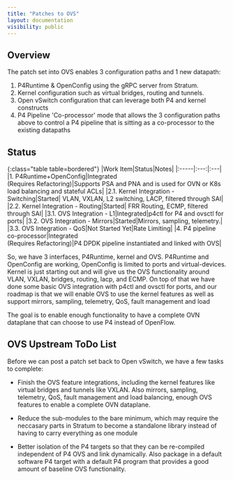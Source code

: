 ```yaml
---
title: "Patches to OVS"
layout: documentation
visibility: public
---
```


## Overview ##

The patch set into OVS enables 3 configuration paths and 1 new datapath:

 1. P4Runtime & OpenConfig using the gRPC server from Stratum.
 2. Kernel configuration such as virtual bridges, routing and tunnels.
 3. Open vSwitch configuration that can leverage both P4 and kernel constructs
 4. P4 Pipeline 'Co-processor' mode that allows the 3 configuration paths above to control a P4 pipeline that is sitting as a co-processor to the existing datapaths

## Status ##

{:class="table table=bordered"}
|Work Item|Status|Notes|
|:-----|:---:|:---|
|1. P4Runtime+OpenConfig|Integrated<br>(Requires Refactoring)|Supports PSA and PNA and is used for OVN or K8s load balancing and stateful ACLs|
|2.1. Kernel Integration - Switching|Started| VLAN, VXLAN, L2 switching, LACP, filtered through SAI|
|2.2. Kernel Integration - Routing|Started| FRR Routing, ECMP, filtered through SAI|
|3.1. OVS Integration - L1|Integrated|p4ctl for P4 and ovsctl for ports|
|3.2. OVS Integration - Mirrors|Started|Mirrors, sampling, telemetry.|
|3.3. OVS Integration - QoS|Not Started Yet|Rate Limiting|
|4. P4 pipeline co-processor|Integrated<br>(Requires Refactoring)|P4 DPDK pipeline instantiated and linked with OVS|

So, we have 3 interfaces, P4Runtime, kernel and OVS. P4Runtime and OpenConfig are working, OpenConfig is limited to ports and virtual-devices. Kernel is just starting out and will give us the OVS functionality around VLAN, VXLAN, bridges, routing, lacp, and ECMP. On top of that we have done some basic OVS integration with p4ctl and ovsctl for ports, and our roadmap is that we will enable OVS to use the kernel features as well as support mirrors, sampling, telemetry, QoS, fault management and load

The goal is to enable enough functionality to have a complete OVN dataplane that can choose to use P4 instead of OpenFlow.

## OVS Upstream ToDo List ##
Before we can post a patch set back to Open vSwitch, we have a few tasks to complete:
 - Finish the OVS feature integrations, including the kernel features like virtual bridges and tunnels like VXLAN.  Also mirrors, sampling, telemetry, QoS, fault management and load balancing, enough OVS features to enable a complete OVN dataplane.

 - Reduce the sub-modules to the bare minimum, which may require the neccasary parts in Stratum to become a standalone library instead of having to carry everything as one module

 - Better isolation of the P4 targets so that they can be re-compiled independent of P4 OVS and link dynamically. Also package in a default software P4 target with a default P4 program that provides a good amount of baseline OVS functionality.

